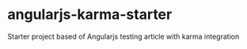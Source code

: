 angularjs-karma-starter
=======================

Starter project based of Angularjs testing article with karma integration
